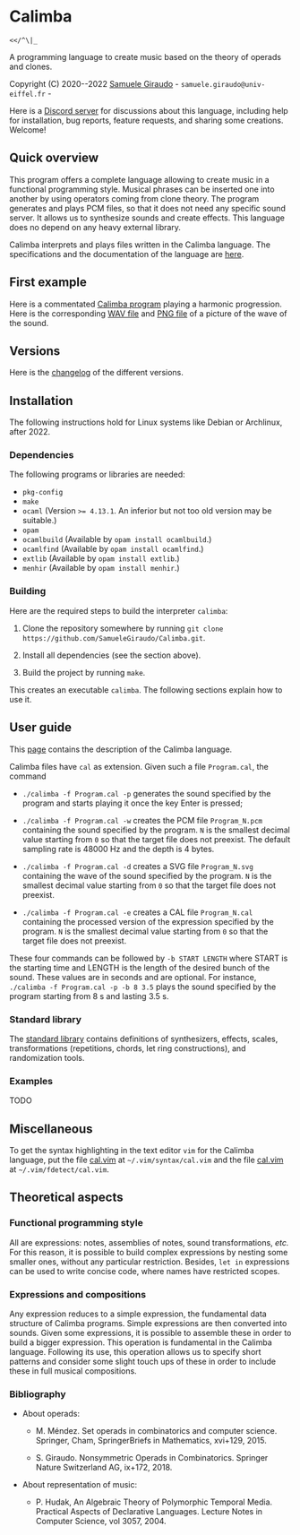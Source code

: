 # Calimba
`<</^\|_`

A programming language to create music based on the theory of operads and clones.

Copyright (C) 2020--2022 [Samuele Giraudo](https://igm.univ-mlv.fr/~giraudo/) -
`samuele.giraudo@univ-eiffel.fr` -


Here is a [Discord server](https://discord.gg/n6Du2Q4QFb) for discussions about this
language, including help for installation, bug reports, feature requests, and sharing some
creations. Welcome!


## Quick overview
This program offers a complete language allowing to create music in a functional programming
style. Musical phrases can be inserted one into another by using operators coming from clone
theory. The program generates and plays PCM files, so that it does not need any specific
sound server. It allows us to synthesize sounds and create effects. This language does no
depend on any heavy external library.

Calimba interprets and plays files written in the Calimba language. The specifications and
the documentation of the language are [here](Help.md).


## First example
Here is a commentated [Calimba program](Examples/Example1.cal) playing a harmonic
progression. Here is the corresponding [WAV file](Example1.wav) and [PNG file](Example1.png)
of a picture of the wave of the sound.


## Versions
Here is the [changelog](Versions.md) of the different versions.


## Installation
The following instructions hold for Linux systems like Debian or Archlinux, after 2022.


### Dependencies
The following programs or libraries are needed:

+ `pkg-config`
+ `make`
+ `ocaml` (Version `>= 4.13.1`. An inferior but not too old version may be suitable.)
+ `opam`
+ `ocamlbuild` (Available by `opam install ocamlbuild`.)
+ `ocamlfind` (Available by `opam install ocamlfind`.)
+ `extlib` (Available by `opam install extlib`.)
+ `menhir` (Available by `opam install menhir`.)


### Building
Here are the required steps to build the interpreter `calimba`:

1. Clone the repository somewhere by running
   `git clone https://github.com/SamueleGiraudo/Calimba.git`.

2. Install all dependencies (see the section above).

3. Build the project by running `make`.

This creates an executable `calimba`. The following sections explain how to use it.


## User guide
This [page](Help.md) contains the description of the Calimba language.

Calimba files have `cal` as extension. Given such a file `Program.cal`, the command

+ `./calimba -f Program.cal -p` generates the sound specified by the program and starts
  playing it once the key Enter is pressed;

+ `./calimba -f Program.cal -w` creates the PCM file `Program_N.pcm` containing the sound
  specified by the program. `N` is the smallest decimal value starting from `0` so that the
  target file does not preexist. The default sampling rate is $48000$ Hz and the depth is
  $4$ bytes.

+ `./calimba -f Program.cal -d` creates a SVG file `Program_N.svg` containing the wave of
  the sound specified by the program. `N` is the smallest decimal value starting from `0` so
  that the target file does not preexist.

+ `./calimba -f Program.cal -e` creates a CAL file `Program_N.cal` containing the processed
  version of the expression specified by the program. `N` is the smallest decimal value
  starting from `0` so that the target file does not preexist.

These four commands can be followed by `-b START LENGTH` where START is the starting time
and LENGTH is the length of the desired bunch of the sound. These values are in seconds and
are optional. For instance, `./calimba -f Program.cal -p -b 8 3.5` plays the sound specified
by the program starting from $8$ s and lasting $3.5$ s.


### Standard library
The [standard library](Std) contains definitions of synthesizers, effects, scales,
transformations (repetitions, chords, let ring constructions), and randomization tools.


### Examples
TODO


## Miscellaneous
To get the syntax highlighting in the text editor `vim` for the Calimba language, put the
file [cal.vim](Vim/syntax/cal.vim) at `~/.vim/syntax/cal.vim` and the file
[cal.vim](Vim/ftdetect/cal.vim) at `~/.vim/fdetect/cal.vim`.


## Theoretical aspects

### Functional programming style
All are expressions: notes, assemblies of notes, sound transformations, _etc._ For this
reason, it is possible to build complex expressions by nesting some smaller ones, without
any particular restriction. Besides, `let in` expressions can be used to write concise code,
where names have restricted scopes.


### Expressions and compositions
Any expression reduces to a simple expression, the fundamental data structure of Calimba
programs. Simple expressions are then converted into sounds. Given some expressions, it is
possible to assemble these in order to build a bigger expression. This operation is
fundamental in the Calimba language. Following its use, this operation allows us to specify
short patterns and consider some slight touch ups of these in order to include these in full
musical compositions.


### Bibliography

+ About operads:
    + M. Méndez.
      Set operads in combinatorics and computer science.
      Springer, Cham, SpringerBriefs in Mathematics, xvi+129, 2015.

    + S. Giraudo.
      Nonsymmetric Operads in Combinatorics.
      Springer Nature Switzerland AG, ix+172, 2018.

+ About representation of music:
    + P. Hudak,
      An Algebraic Theory of Polymorphic Temporal Media.
      Practical Aspects of Declarative Languages.
      Lecture Notes in Computer Science, vol 3057, 2004.

